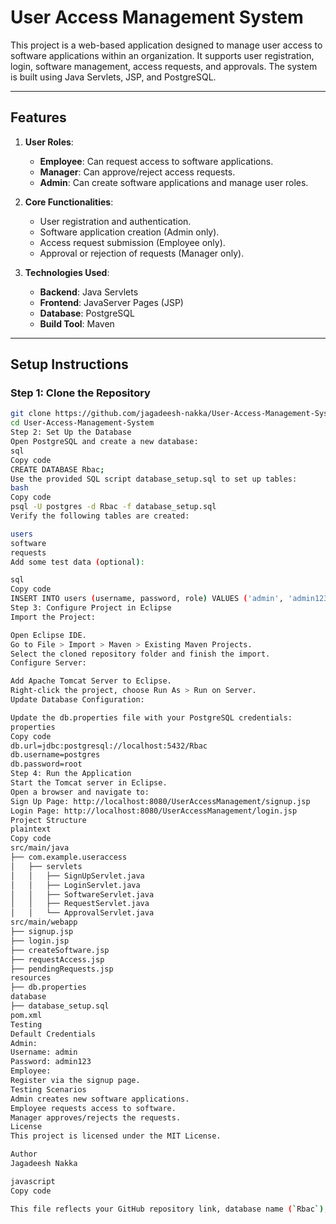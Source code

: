 # User Access Management System

This project is a web-based application designed to manage user access to software applications within an organization. It supports user registration, login, software management, access requests, and approvals. The system is built using Java Servlets, JSP, and PostgreSQL.

---

## Features

1. **User Roles**:
   - **Employee**: Can request access to software applications.
   - **Manager**: Can approve/reject access requests.
   - **Admin**: Can create software applications and manage user roles.

2. **Core Functionalities**:
   - User registration and authentication.
   - Software application creation (Admin only).
   - Access request submission (Employee only).
   - Approval or rejection of requests (Manager only).

3. **Technologies Used**:
   - **Backend**: Java Servlets
   - **Frontend**: JavaServer Pages (JSP)
   - **Database**: PostgreSQL
   - **Build Tool**: Maven

---

## Setup Instructions

### Step 1: Clone the Repository

```bash
git clone https://github.com/jagadeesh-nakka/User-Access-Management-System.git
cd User-Access-Management-System
Step 2: Set Up the Database
Open PostgreSQL and create a new database:
sql
Copy code
CREATE DATABASE Rbac;
Use the provided SQL script database_setup.sql to set up tables:
bash
Copy code
psql -U postgres -d Rbac -f database_setup.sql
Verify the following tables are created:

users
software
requests
Add some test data (optional):

sql
Copy code
INSERT INTO users (username, password, role) VALUES ('admin', 'admin123', 'Admin');
Step 3: Configure Project in Eclipse
Import the Project:

Open Eclipse IDE.
Go to File > Import > Maven > Existing Maven Projects.
Select the cloned repository folder and finish the import.
Configure Server:

Add Apache Tomcat Server to Eclipse.
Right-click the project, choose Run As > Run on Server.
Update Database Configuration:

Update the db.properties file with your PostgreSQL credentials:
properties
Copy code
db.url=jdbc:postgresql://localhost:5432/Rbac
db.username=postgres
db.password=root
Step 4: Run the Application
Start the Tomcat server in Eclipse.
Open a browser and navigate to:
Sign Up Page: http://localhost:8080/UserAccessManagement/signup.jsp
Login Page: http://localhost:8080/UserAccessManagement/login.jsp
Project Structure
plaintext
Copy code
src/main/java
├── com.example.useraccess
│   ├── servlets
│   │   ├── SignUpServlet.java
│   │   ├── LoginServlet.java
│   │   ├── SoftwareServlet.java
│   │   ├── RequestServlet.java
│   │   └── ApprovalServlet.java
src/main/webapp
├── signup.jsp
├── login.jsp
├── createSoftware.jsp
├── requestAccess.jsp
├── pendingRequests.jsp
resources
├── db.properties
database
├── database_setup.sql
pom.xml
Testing
Default Credentials
Admin:
Username: admin
Password: admin123
Employee:
Register via the signup page.
Testing Scenarios
Admin creates new software applications.
Employee requests access to software.
Manager approves/rejects the requests.
License
This project is licensed under the MIT License.

Author
Jagadeesh Nakka

javascript
Copy code

This file reflects your GitHub repository link, database name (`Rbac`), username (`postgres`), and password (`root`). Save this content as `README.md` in your project directory, and it will render properly on GitHub.










